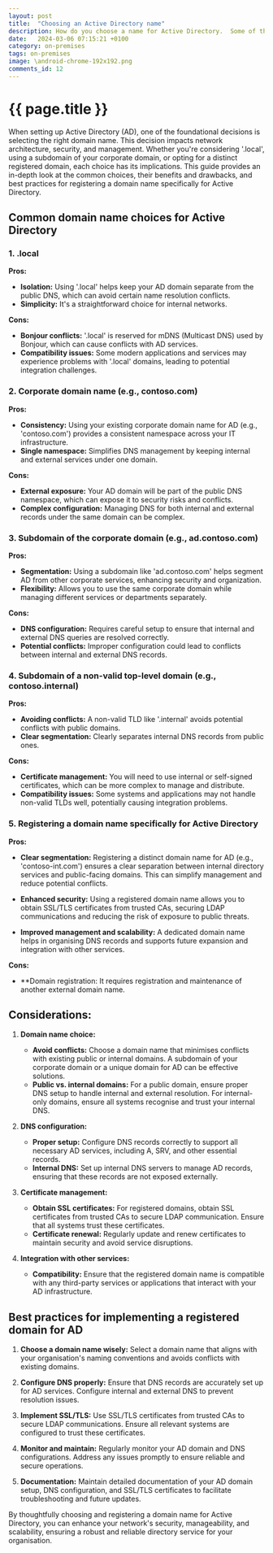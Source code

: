 ```yaml
---
layout: post
title:  "Choosing an Active Directory name"
description: How do you choose a name for Active Directory.  Some of the older methods of choosing a name have some downsides now.  What are they?
date:   2024-03-06 07:15:21 +0100
category: on-premises
tags: on-premises
image: \android-chrome-192x192.png
comments_id: 12
---
```

<h1>{{ page.title }}</h1>

When setting up Active Directory (AD), one of the foundational decisions is selecting the right domain name. This decision impacts network architecture, security, and management. Whether you're considering '.local', using a subdomain of your corporate domain, or opting for a distinct registered domain, each choice has its implications. This guide provides an in-depth look at the common choices, their benefits and drawbacks, and best practices for registering a domain name specifically for Active Directory.

## Common domain name choices for Active Directory

### 1. .local

**Pros:**

- **Isolation:** Using '.local' helps keep your AD domain separate from the public DNS, which can avoid certain name resolution conflicts.
- **Simplicity:** It's a straightforward choice for internal networks.

**Cons:**

- **Bonjour conflicts:** '.local' is reserved for mDNS (Multicast DNS) used by Bonjour, which can cause conflicts with AD services.
- **Compatibility issues:** Some modern applications and services may experience problems with '.local' domains, leading to potential integration challenges.

### 2. Corporate domain name (e.g., contoso.com)

**Pros:**

- **Consistency:** Using your existing corporate domain name for AD (e.g., 'contoso.com') provides a consistent namespace across your IT infrastructure.
- **Single namespace:** Simplifies DNS management by keeping internal and external services under one domain.

**Cons:**

- **External exposure:** Your AD domain will be part of the public DNS namespace, which can expose it to security risks and conflicts.
- **Complex configuration:** Managing DNS for both internal and external records under the same domain can be complex.

### 3. Subdomain of the corporate domain (e.g., ad.contoso.com)

**Pros:**

- **Segmentation:** Using a subdomain like 'ad.contoso.com' helps segment AD from other corporate services, enhancing security and organization.
- **Flexibility:** Allows you to use the same corporate domain while managing different services or departments separately.

**Cons:**

- **DNS configuration:** Requires careful setup to ensure that internal and external DNS queries are resolved correctly.
- **Potential conflicts:** Improper configuration could lead to conflicts between internal and external DNS records.

### 4. Subdomain of a non-valid top-level domain (e.g., contoso.internal)

**Pros:**

- **Avoiding conflicts:** A non-valid TLD like '.internal' avoids potential conflicts with public domains.
- **Clear segmentation:** Clearly separates internal DNS records from public ones.

**Cons:**

- **Certificate management:** You will need to use internal or self-signed certificates, which can be more complex to manage and distribute.
- **Compatibility issues:** Some systems and applications may not handle non-valid TLDs well, potentially causing integration problems.

### 5. Registering a domain name specifically for Active Directory

**Pros:**

- **Clear segmentation:** Registering a distinct domain name for AD (e.g., 'contoso-int.com') ensures a clear separation between internal directory services and public-facing domains. This can simplify management and reduce potential conflicts.

- **Enhanced security:** Using a registered domain name allows you to obtain SSL/TLS certificates from trusted CAs, securing LDAP communications and reducing the risk of exposure to public threats.

- **Improved management and scalability:** A dedicated domain name helps in organising DNS records and supports future expansion and integration with other services.

**Cons:**
- **Domain registration: It requires registration and maintenance of another external domain name.

## Considerations:

1. **Domain name choice:**

   - **Avoid conflicts:** Choose a domain name that minimises conflicts with existing public or internal domains. A subdomain of your corporate domain or a unique domain for AD can be effective solutions.
   - **Public vs. internal domains:** For a public domain, ensure proper DNS setup to handle internal and external resolution. For internal-only domains, ensure all systems recognise and trust your internal DNS.

2. **DNS configuration:**

   - **Proper setup:** Configure DNS records correctly to support all necessary AD services, including A, SRV, and other essential records.
   - **Internal DNS:** Set up internal DNS servers to manage AD records, ensuring that these records are not exposed externally.

3. **Certificate management:**

   - **Obtain SSL certificates:** For registered domains, obtain SSL certificates from trusted CAs to secure LDAP communication. Ensure that all systems trust these certificates.
   - **Certificate renewal:** Regularly update and renew certificates to maintain security and avoid service disruptions.

4. **Integration with other services:**

   - **Compatibility:** Ensure that the registered domain name is compatible with any third-party services or applications that interact with your AD infrastructure.

## Best practices for implementing a registered domain for AD

1. **Choose a domain name wisely:** Select a domain name that aligns with your organisation's naming conventions and avoids conflicts with existing domains.

2. **Configure DNS properly:** Ensure that DNS records are accurately set up for AD services. Configure internal and external DNS to prevent resolution issues.

3. **Implement SSL/TLS:** Use SSL/TLS certificates from trusted CAs to secure LDAP communications. Ensure all relevant systems are configured to trust these certificates.

4. **Monitor and maintain:** Regularly monitor your AD domain and DNS configurations. Address any issues promptly to ensure reliable and secure operations.

5. **Documentation:** Maintain detailed documentation of your AD domain setup, DNS configuration, and SSL/TLS certificates to facilitate troubleshooting and future updates.

By thoughtfully choosing and registering a domain name for Active Directory, you can enhance your network's security, manageability, and scalability, ensuring a robust and reliable directory service for your organisation.
